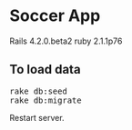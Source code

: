 <h1>Soccer App</h1>

Rails 4.2.0.beta2
ruby 2.1.1p76

<h2>To load data</h2>

<pre>
rake db:seed
rake db:migrate
</pre>

Restart server.